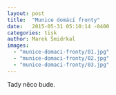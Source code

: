 ```yaml
---
layout: post
title:  "Munice domácí fronty"
date:   2015-05-31 05:10:14 -0400
categories: tisk
author: Marek Šmidrkal
images:
  - "munice-domaci-fronty/01.jpg"
  - "munice-domaci-fronty/02.jpg"
  - "munice-domaci-fronty/03.jpg"
---
```

Tady něco bude.
